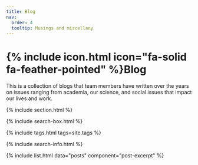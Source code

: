 ```yaml
---
title: Blog
nav:
  order: 4
  tooltip: Musings and miscellany
---
```


# {% include icon.html icon="fa-solid fa-feather-pointed" %}Blog

This is a collection of blogs that team members have written over the years on issues ranging from academia, our science, and social issues that impact our lives and work.

{% include section.html %}

{% include search-box.html %}

{% include tags.html tags=site.tags %}

{% include search-info.html %}

{% include list.html data="posts" component="post-excerpt" %}
